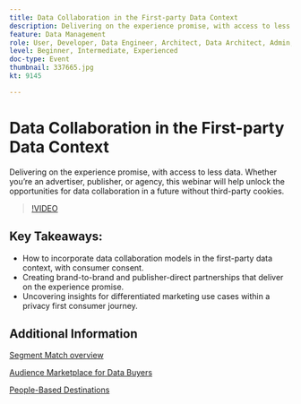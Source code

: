 ```yaml
---
title: Data Collaboration in the First-party Data Context
description: Delivering on the experience promise, with access to less data. Whether you’re an advertiser, publisher, or agency, this webinar will help unlock the opportunities for data collaboration in a future without third-party cookies.
feature: Data Management
role: User, Developer, Data Engineer, Architect, Data Architect, Admin, Leader
level: Beginner, Intermediate, Experienced
doc-type: Event
thumbnail: 337665.jpg
kt: 9145

---
```


# Data Collaboration in the First-party Data Context

Delivering on the experience promise, with access to less data. Whether you’re an advertiser, publisher, or agency, this webinar will help unlock the opportunities for data collaboration in a future without third-party cookies.

>[!VIDEO](https://video.tv.adobe.com/v/337665/?quality=12&learn=on)

## Key Takeaways:

* How to incorporate data collaboration models in the first-party data context, with consumer consent.
* Creating brand-to-brand  and publisher-direct partnerships that deliver on the experience promise.
* Uncovering insights for differentiated marketing use cases within a privacy first consumer journey.

## Additional Information

[Segment Match overview](https://experienceleague.adobe.com/docs/experience-platform/segmentation/ui/segment-match.html?lang=en)

[Audience Marketplace for Data Buyers](https://experienceleague.adobe.com/docs/audience-manager/user-guide/features/audience-marketplace/audience-marketplace-for-data-buyers/marketplace-data-buyers.html?lang=en)

[People-Based Destinations](https://experienceleague.adobe.com/docs/audience-manager/user-guide/features/destinations/people-based/people-based-destinations-overview.html?lang=en)
